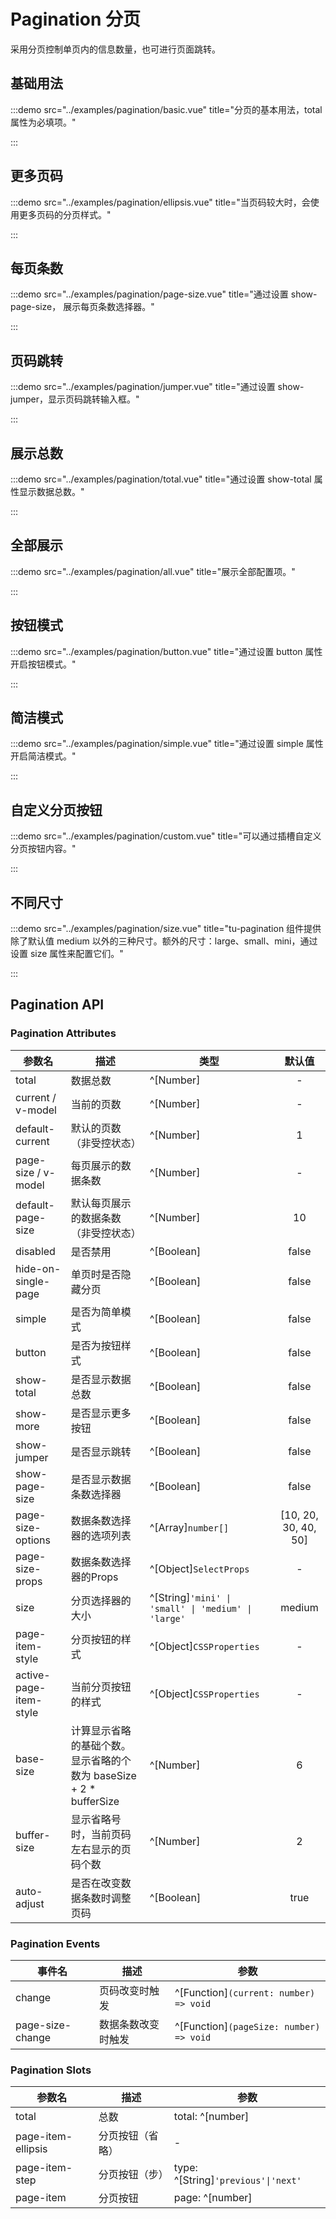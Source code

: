 # Pagination 分页

采用分页控制单页内的信息数量，也可进行页面跳转。

## 基础用法

:::demo src="../examples/pagination/basic.vue" title="分页的基本用法，total 属性为必填项。"

:::

## 更多页码

:::demo src="../examples/pagination/ellipsis.vue" title="当页码较大时，会使用更多页码的分页样式。"

:::

## 每页条数

:::demo src="../examples/pagination/page-size.vue" title="通过设置 show-page-size， 展示每页条数选择器。"

:::

## 页码跳转

:::demo src="../examples/pagination/jumper.vue" title="通过设置 show-jumper，显示页码跳转输入框。"

:::

## 展示总数

:::demo src="../examples/pagination/total.vue" title="通过设置 show-total 属性显示数据总数。"

:::

## 全部展示

:::demo src="../examples/pagination/all.vue" title="展示全部配置项。"

:::

## 按钮模式

:::demo src="../examples/pagination/button.vue" title="通过设置 button 属性开启按钮模式。"

:::

## 简洁模式

:::demo src="../examples/pagination/simple.vue" title="通过设置 simple 属性开启简洁模式。"

:::

## 自定义分页按钮

:::demo src="../examples/pagination/custom.vue" title="可以通过插槽自定义分页按钮内容。"

:::

## 不同尺寸

:::demo src="../examples/pagination/size.vue" title="tu-pagination 组件提供除了默认值 medium 以外的三种尺寸。额外的尺寸：large、small、mini，通过设置 size 属性来配置它们。"

:::

## Pagination API

### Pagination Attributes

| 参数名 | 描述 | 类型 | 默认值 |
| ------ | ---- | ---- | :----: |
| total | 数据总数 | ^[Number] | - |
| current / v-model | 当前的页数 | ^[Number] | - |
| default-current | 默认的页数（非受控状态）| ^[Number] | 1 |
| page-size / v-model | 每页展示的数据条数 | ^[Number] | - |
| default-page-size | 默认每页展示的数据条数（非受控状态）| ^[Number] | 10 |
| disabled | 是否禁用 | ^[Boolean] | false |
| hide-on-single-page | 单页时是否隐藏分页 | ^[Boolean] | false |
| simple | 是否为简单模式 | ^[Boolean] | false |
| button | 是否为按钮样式 | ^[Boolean] | false |
| show-total | 是否显示数据总数 | ^[Boolean] | false |
| show-more | 是否显示更多按钮 | ^[Boolean] | false |
| show-jumper | 是否显示跳转 | ^[Boolean] | false |
| show-page-size | 是否显示数据条数选择器 | ^[Boolean] | false |
| page-size-options | 数据条数选择器的选项列表 | ^[Array]`number[]` | [10, 20, 30, 40, 50] |
| page-size-props | 数据条数选择器的Props | ^[Object]`SelectProps` | - |
| size | 分页选择器的大小 | ^[String]`'mini' \| 'small' \| 'medium' \| 'large'` | medium |
| page-item-style | 分页按钮的样式 | ^[Object]`CSSProperties` | - |
| active-page-item-style | 当前分页按钮的样式 | ^[Object]`CSSProperties` | - |
| base-size | 计算显示省略的基础个数。显示省略的个数为 baseSize + 2 * bufferSize | ^[Number] | 6 |
| buffer-size | 显示省略号时，当前页码左右显示的页码个数 | ^[Number] | 2 |
| auto-adjust | 是否在改变数据条数时调整页码 | ^[Boolean] | true |

### Pagination Events

| 事件名 | 描述 | 参数 |
| ------ | ---- | ---- |
| change | 页码改变时触发 | ^[Function]`(current: number) => void` |
| page-size-change | 数据条数改变时触发 | ^[Function]`(pageSize: number) => void` |

### Pagination Slots

| 参数名 | 描述 | 参数 |
| ------ | ---- | ---- |
| total | 总数 | total: ^[number] |
| page-item-ellipsis | 分页按钮（省略） | - |
| page-item-step | 分页按钮（步） | type: ^[String]`'previous'\|'next'` |
| page-item | 分页按钮 | page: ^[number] |
